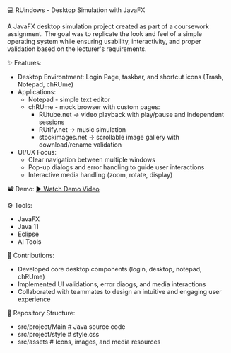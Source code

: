 💻 RUindows - Desktop Simulation with JavaFX

A JavaFX desktop simulation project created as part of a coursework assignment.
The goal was to replicate the look and feel of a simple operating system while ensuring usability, interactivity, and proper validation based on the lecturer's requirements.


✨ Features:
- Desktop Environtment: Login Page, taskbar, and shortcut icons (Trash, Notepad, chRUme)
- Applications:
  - Notepad - simple text editor
  - chRUme - mock browser with custom pages:
    - RUtube.net -> video playback with play/pause and independent sessions
    - RUtify.net -> music simulation
    - stockimages.net -> scrollable image gallery with download/rename validation
- UI/UX Focus:
  - Clear navigation between multiple windows
  - Pop-up dialogs and error handling to guide user interactions
  - Interactive media handling (zoom, rotate, display)


📽️ Demo:
[▶️ Watch Demo Video](https://drive.google.com/file/d/1LC8xgzA5NqfOGDX94g_wHpNEEfaAU9qY/view?usp=sharing)


⚙️ Tools:
- JavaFX
- Java 11
- Eclipse
- AI Tools


👥 Contributions:
- Developed core desktop components (login, desktop, notepad, chRUme)
- Implemented UI validations, error diaogs, and media interactions
- Collaborated with teammates to design an intuitive and engaging user experience


📂 Repository Structure:
- src/project/Main   # Java source code
- src/project/style   # style.css
- src/assets   # Icons, images, and media resources
